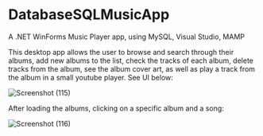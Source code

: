 # DatabaseSQLMusicApp
A .NET WinForms Music Player app, using MySQL, Visual Studio, MAMP

This desktop app allows the user to browse and search through their albums, add new albums to the list, check the tracks of each album, delete tracks from the album, see the album cover art, as well as play a track from the album in a small youtube player.
See UI below:

![Screenshot (115)](https://github.com/StefanosVav/DatabaseSQLMusicApp/assets/86876861/7537cea5-1de7-4887-80bc-c4bdf63cc306)

After loading the albums, clicking on a specific album and a song:

![Screenshot (116)](https://github.com/StefanosVav/DatabaseSQLMusicApp/assets/86876861/e5619193-de6b-4024-8fa7-e881333c73e6)

